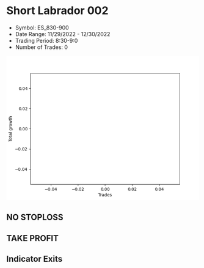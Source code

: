 # Short Labrador 002 
- Symbol: ES_830-900
- Date Range: 11/29/2022 - 12/30/2022
- Trading Period: 8:30-9:0
- Number of Trades: 0

![Plot](ShortLabrador002ES_830-900.png)
## NO STOPLOSS














## TAKE PROFIT











## Indicator Exits

